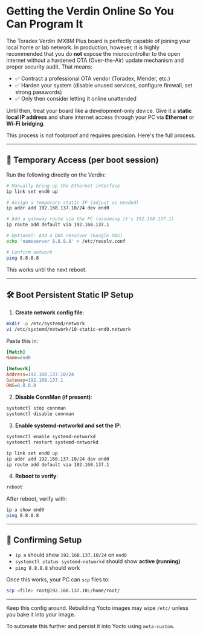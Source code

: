 # Getting the Verdin Online So You Can Program It

The Toradex Verdin iMX8M Plus board is perfectly capable of joining your local home or lab network. In production, however, it is highly recommended that you do **not** expose the microcontroller to the open internet without a hardened OTA (Over-the-Air) update mechanism and proper security audit. That means:

- ✅ Contract a professional OTA vendor (Toradex, Mender, etc.)
- ✅ Harden your system (disable unused services, configure firewall, set strong passwords)
- ✅ Only then consider letting it online unattended

Until then, treat your board like a development-only device. Give it a **static local IP address** and share internet access through your PC via **Ethernet** or **Wi-Fi bridging**.

This process is not foolproof and requires precision. Here's the full process.

---

## 🔧 Temporary Access (per boot session)

Run the following directly on the Verdin:

```sh
# Manually bring up the Ethernet interface
ip link set end0 up

# Assign a temporary static IP (adjust as needed)
ip addr add 192.168.137.10/24 dev end0

# Add a gateway route via the PC (assuming it's 192.168.137.1)
ip route add default via 192.168.137.1

# Optional: Add a DNS resolver (Google DNS)
echo 'nameserver 8.8.8.8' > /etc/resolv.conf

# Confirm network
ping 8.8.8.8
```

This works until the next reboot.

---

## 🛠️ Boot Persistent Static IP Setup

1. **Create network config file**:

```sh
mkdir -p /etc/systemd/network
vi /etc/systemd/network/10-static-end0.network
```

Paste this in:

```ini
[Match]
Name=end0

[Network]
Address=192.168.137.10/24
Gateway=192.168.137.1
DNS=8.8.8.8
```

2. **Disable ConnMan (if present)**:

```sh
systemctl stop connman
systemctl disable connman
```

3. **Enable systemd-networkd and set the IP**:

```sh
systemctl enable systemd-networkd
systemctl restart systemd-networkd

ip link set end0 up
ip addr add 192.168.137.10/24 dev end0
ip route add default via 192.168.137.1

```

4. **Reboot to verify**:

```sh
reboot
```

After reboot, verify with:

```sh
ip a show end0
ping 8.8.8.8
```

---

## 🧪 Confirming Setup

- `ip a` should show `192.168.137.10/24` on `end0`
- `systemctl status systemd-networkd` should show **active (running)**
- `ping 8.8.8.8` should work

Once this works, your PC can `scp` files to:

```sh
scp <file> root@192.168.137.10:/home/root/
```

---

Keep this config around. Rebuilding Yocto images may wipe `/etc/` unless you bake it into your image.

To automate this further and persist it into Yocto using `meta-custom`.


